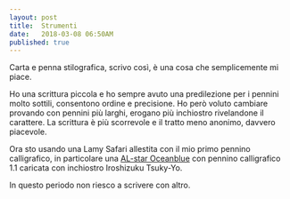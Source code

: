 ```yaml
---
layout: post
title:  Strumenti
date:   2018-03-08 06:50AM
published: true
---
```


Carta e penna stilografica, scrivo così, è una cosa che semplicemente mi piace.

Ho una scrittura piccola e ho sempre avuto una predilezione per i pennini molto sottili, consentono ordine e precisione.
Ho però voluto cambiare provando con pennini più larghi, erogano più inchiostro rivelandone il carattere. La scrittura è più scorrevole e il tratto meno anonimo, davvero piacevole.

Ora sto usando una Lamy Safari allestita con il mio primo pennino calligrafico, in particolare una [AL-star Oceanblue](https://www.lamy.com/eng/b2c/al_star/028_oceanblue) con pennino calligrafico 1.1 caricata con inchiostro Iroshizuku Tsuky-Yo.

In questo periodo non riesco a scrivere con altro.

